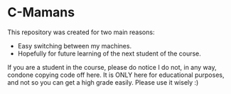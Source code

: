 # C-Mamans

This repository was created for two main reasons:
+ Easy switching between my machines.
+ Hopefully for future learning of the next student of the course.

If you are a student in the course, please do notice I do not, in any way, condone copying code off here. It is ONLY here for educational purposes, and not so you can get a high grade easily. Please use it wisely :)
